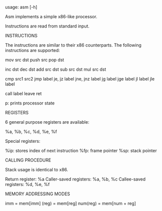 usage: asm [-h]

Asm implements a simple x86-like processor.

Instructions are read from standard input.

INSTRUCTIONS

The instructions are similar to their x86 counterparts.
The following instructions are supported:

  mov  src dst 
  push src
  pop  dst

  inc dst
  dec dst
  add src dst
  sub src dst
  mul src dst

  cmp src1 src2
  jmp label
  je, jz label
  jne, jnz label
  jg label
  jge label
  jl label
  jle label

  call label
  leave
  ret

  p: prints processor state

REGISTERS

6 general purpose registers are available:

  %a, %b, %c, %d, %e, %f

Special registers:

  %ip: stores index of next instruction
  %fp: frame pointer
  %sp: stack pointer

CALLING PROCEDURE

Stack usage is identical to x86.

Return register:        %a
Caller-saved registers: %a, %b, %c
Callee-saved registers: %d, %e, %f

MEMORY ADDRESSING MODES

imm      = mem[imm]
(reg)    = mem[reg]
num(reg) = mem[num + reg]